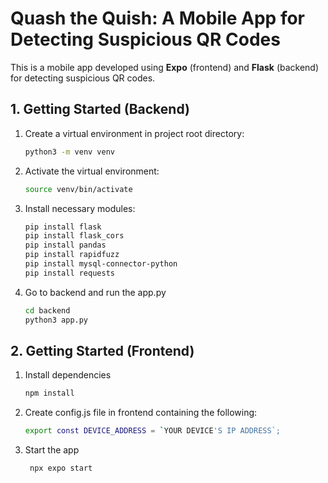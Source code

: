 # Quash the Quish: A Mobile App for Detecting Suspicious QR Codes

This is a mobile app developed using **Expo** (frontend) and **Flask** (backend) for detecting suspicious QR codes.

## 1. Getting Started (Backend)

1. Create a virtual environment in project root directory:

   ```bash
   python3 -m venv venv
   ```

2. Activate the virtual environment:

   ```bash
   source venv/bin/activate
   ```

3. Install necessary modules:

   ```bash
   pip install flask
   pip install flask_cors
   pip install pandas
   pip install rapidfuzz
   pip install mysql-connector-python
   pip install requests
   ```

4. Go to backend and run the app.py
   ```bash
   cd backend
   python3 app.py
   ```

## 2. Getting Started (Frontend)

1. Install dependencies

   ```bash
   npm install
   ```

2. Create config.js file in frontend containing the following:

   ```bash
   export const DEVICE_ADDRESS = `YOUR DEVICE'S IP ADDRESS`;
   ```

3. Start the app

   ```bash
    npx expo start
   ```
